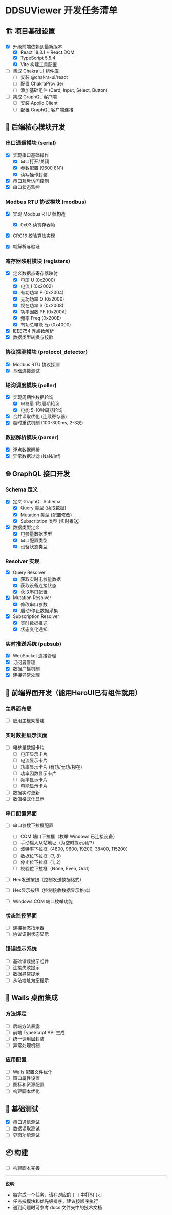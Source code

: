 # DDSUViewer 开发任务清单

## 🏗️ 项目基础设置

- [x] 升级前端依赖到最新版本
  - [x] React 18.3.1 + React DOM
  - [x] TypeScript 5.5.4
  - [x] Vite 构建工具配置
- [ ] 集成 Chakra UI 组件库
  - [ ] 安装 @chakra-ui/react
  - [ ] 配置 ChakraProvider
  - [ ] 添加基础组件 (Card, Input, Select, Button)
- [ ] 集成 GraphQL 客户端
  - [ ] 安装 Apollo Client
  - [ ] 配置 GraphQL 客户端连接

## 🔌 后端核心模块开发

### 串口通信模块 (serial)
- [x] 实现串口基础操作
  - [x] 串口打开/关闭
  - [x] 参数配置 (9600 8N1)
  - [x] 读写操作封装
- [x] 串口互斥访问控制
- [x] 串口状态监控

### Modbus RTU 协议模块 (modbus)
- [x] 实现 Modbus RTU 帧构造
  - [x] 0x03 读寄存器帧
- [x] CRC16 校验算法实现
- [x] 帧解析与验证


### 寄存器映射模块 (registers)
- [x] 定义数据点寄存器映射
  - [x] 电压 U (0x2000)
  - [x] 电流 I (0x2002)
  - [x] 有功功率 P (0x2004)
  - [x] 无功功率 Q (0x2006)
  - [x] 视在功率 S (0x2008)
  - [x] 功率因数 PF (0x200A)
  - [x] 频率 Freq (0x200E)
  - [x] 有功总电能 Ep (0x4000)
- [x] IEEE754 浮点数解析
- [x] 数据类型转换与校验

### 协议探测模块 (protocol_detector)
- [x] Modbus RTU 协议探测
- [x] 基础连接测试

### 轮询调度模块 (poller)
- [x] 实现周期性数据轮询
  - [x] 电参量 1秒周期轮询
  - [x] 电能 5-10秒周期轮询
- [x] 合并读取优化 (连续寄存器)
- [x] 超时重试机制 (100-300ms, 2-3次)

### 数据解析模块 (parser)
- [x] 浮点数据解析
- [x] 异常数据过滤 (NaN/Inf)

## 🌐 GraphQL 接口开发

### Schema 定义
- [x] 定义 GraphQL Schema
  - [x] Query 类型 (读取数据)
  - [x] Mutation 类型 (配置修改)
  - [x] Subscription 类型 (实时推送)
- [x] 数据类型定义
  - [x] 电参量数据类型
  - [x] 串口配置类型
  - [x] 设备状态类型

### Resolver 实现
- [x] Query Resolver
  - [x] 获取实时电参量数据
  - [x] 获取设备连接状态
  - [x] 获取串口配置
- [x] Mutation Resolver
  - [x] 修改串口参数
  - [x] 启动/停止数据采集
- [x] Subscription Resolver
  - [x] 实时数据推送
  - [x] 状态变化通知

### 实时推送系统 (pubsub)
- [x] WebSocket 连接管理
- [x] 订阅者管理
- [x] 数据广播机制
- [x] 连接异常处理

## 🎨 前端界面开发（能用HeroUI已有组件就用）

### 主界面布局
- [ ] 应用主框架搭建

### 实时数据展示页面
- [ ] 电参量数据卡片
  - [ ] 电压显示卡片
  - [ ] 电流显示卡片
  - [ ] 功率显示卡片 (有功/无功/视在)
  - [ ] 功率因数显示卡片
  - [ ] 频率显示卡片
  - [ ] 电能显示卡片
- [ ] 数据实时更新
- [ ] 数值格式化显示

### 串口配置界面
- [ ] 串口参数下拉框配置
  - [ ] COM 端口下拉框（枚举 Windows 已连接设备）
  - [ ] 手动输入从站地址（为空时提示用户）
  - [ ] 波特率下拉框（4800, 9600, 19200, 38400, 115200）
  - [ ] 数据位下拉框（7, 8）
  - [ ] 停止位下拉框（1, 2）
  - [ ] 校验位下拉框（None, Even, Odd）
- [ ] Hex发送按钮（控制发送数据格式）
- [ ] Hex显示按钮（控制接收数据显示格式）
- [ ] Windows COM 端口枚举功能


### 状态监控界面
- [ ] 连接状态指示器
- [ ] 协议识别状态显示

### 错误提示系统
- [ ] 基础错误提示组件
- [ ] 连接失败提示
- [ ] 数据异常提示
- [ ] 从站地址为空提示

## 🔗 Wails 桌面集成

### 方法绑定
- [ ] 后端方法暴露
- [ ] 前端 TypeScript API 生成
- [ ] 统一调用层封装
- [ ] 异常处理机制

### 应用配置
- [ ] Wails 配置文件优化
- [ ] 窗口属性设置
- [ ] 图标和资源配置
- [ ] 构建脚本优化

## 🧪 基础测试

- [x] 串口通信测试
- [ ] 数据读取测试
- [ ] 界面功能测试

## 📦 构建

- [ ] 构建脚本完善

---

**说明**: 
- 每完成一个任务，请在对应的 `[ ]` 中打勾 `[x]`
- 任务按模块和优先级排序，建议按顺序执行
- 遇到问题时可参考 docs 文件夹中的技术文档